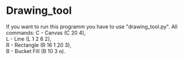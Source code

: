 # Drawing_tool
If you want to run this programm you have to use "drawing_tool.py".
All commands: 
  C - Canvas (C 20 4),  
  L - Line (L 1 2 6 2),  
  R - Rectangle (R 16 1 20 3),  
  B - Bucket Fill (B 10 3 o). 
